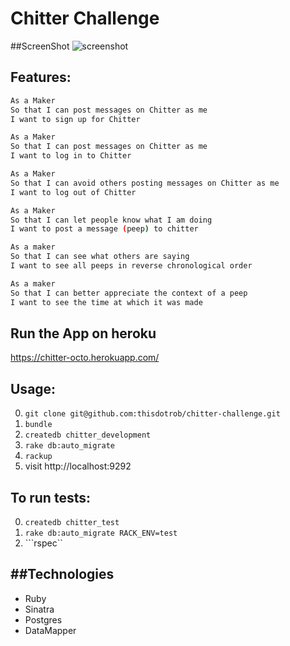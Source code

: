 Chitter Challenge 
=================

##ScreenShot
![screenshot](http://i.imgur.com/bvmRtcG.png)

Features:
-------

```sh
As a Maker
So that I can post messages on Chitter as me
I want to sign up for Chitter

As a Maker
So that I can post messages on Chitter as me
I want to log in to Chitter

As a Maker
So that I can avoid others posting messages on Chitter as me
I want to log out of Chitter

As a Maker
So that I can let people know what I am doing  
I want to post a message (peep) to chitter

As a maker
So that I can see what others are saying  
I want to see all peeps in reverse chronological order

As a maker
So that I can better appreciate the context of a peep
I want to see the time at which it was made
```

## Run the App on heroku
https://chitter-octo.herokuapp.com/

Usage:
------
0. ```git clone git@github.com:thisdotrob/chitter-challenge.git```
0. ```bundle```
0. ```createdb chitter_development```
0. ```rake db:auto_migrate```
0. ```rackup```
0. visit http://localhost:9292

To run tests:
------
0. ```createdb chitter_test```
0. ```rake db:auto_migrate RACK_ENV=test```
0. ```rspec``

##Technologies
-------------
- Ruby
- Sinatra
- Postgres
- DataMapper
